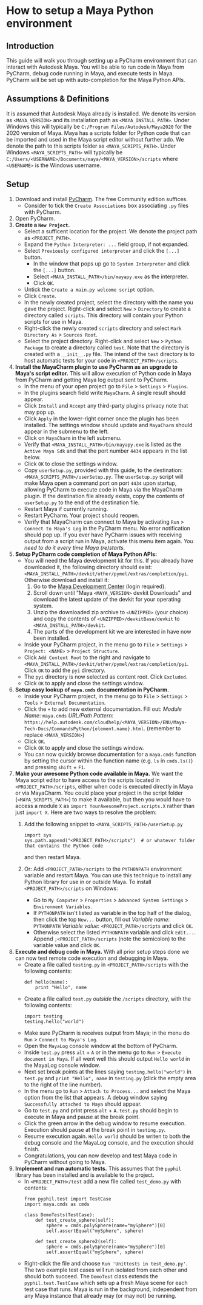 # How to setup a Maya Python environment

## Introduction
This guide will walk you through setting up a PyCharm environment that can interact with Autodesk Maya.
You will be able to run code in Maya from PyCharm, debug code running in Maya, and execute tests in Maya.
PyCharm will be set up with auto-completion for the Maya Python APIs.

## Assumptions & Definitions
It is assumed that Autodesk Maya already is installed.
We denote its version as `<MAYA_VERSION>` and its installation path as `<MAYA_INSTALL_PATH>`.
Under Windows this will typically be `C:/Program Files/Autodesk/Maya2020` for the 2020 version of Maya.
Maya has a scripts folder for Python code that can be imported and used in the Maya script editor without further ado.
We denote the path to this scripts folder as `<MAYA_SCRIPTS_PATH>`. Under Windows `<MAYA_SCRIPTS_PATH>` will typically be `C:/Users/<USERNAME>/Documents/maya/<MAYA_VERSION>/scripts` where `<USERNAME>` is the Windows username.

## Setup

1) Download and install [PyCharm](https://www.jetbrains.com/pycharm/download/). The free Community edition suffices.
   - Consider to tick the `Create Associations` box associating `.py` files with PyCharm.
2) Open PyCharm.
3) **Create a `New Project`.**
    - Select a sufficent location for the project. We denote the project path as `<PROJECT_PATH>`.
    - Expand the `Python Interpreter: ...` field group, if not expanded.
    - Select `Previously configured interpreter` and click the `[...]` button.
        - In the window that pops up go to `System Interpreter` and click the `[...]` button.
        - Select `<MAYA_INSTALL_PATH>/bin/mayapy.exe` as the interpreter.
        - Click `OK`.
    - Untick the `Create a main.py welcome script` option.
    - Click `Create`.
    - In the newly created project, select the directory with the name you gave the project. Right-click and select `New` > `Directory` to create a directory called `scripts`. This directory will contain your Python scripts for use in Maya.
    - Right-click the newly created `scripts` directory and select `Mark Directory As` > `Sources Root`.
    - Select the project directory. Right-click and select `New` > `Python Package` to create a directory called `test`. Note that the directory is created with a `__init__.py` file. The intend of the `test` directory is to host automatic tests for your code in `<PROJECT_PATH>/scripts`.
4) **Install the MayaCharm plugin to use PyCharm as an upgrade to Maya's script editor.** This will allow execution of Python code in Maya from PyCharm and getting Maya log output sent to PyCharm.
    - In the menu of your open project go to `File` > `Settings` > `Plugins`.
    - In the plugins search field write `MayaCharm`. A single result should appear.
    - Click `Install` and `Accept` any third-party plugins privacy note that may pop up.
    - Click `Apply` in the lower-right corner once the plugin has been installed.
      The settings window should update and `MayaCharm` should appear in the submenu to the left.
    - Click on `MayaCharm` in the left submenu.
    - Verify that `<MAYA_INSTALL_PATH>/bin/mayapy.exe` is listed as the `Active Maya Sdk` and that the port number `4434` appears in the list below.
    - Click `OK` to close the settings window.
    - Copy `userSetup.py`, provided with this guide, to the destination: `<MAYA_SCRIPTS_PATH>/userSetup.py`. The `userSetup.py` script will make Maya open a command port on port `4434` upon startup, allowing PyCharm to execute code in Maya via the MayaCharm plugin. If the destination file already exists, copy the contents of `userSetup.py` to the end of the destination file.
    - Restart Maya if currently running.
    - Restart PyCharm. Your project should reopen.
    - Verify that MayaCharm can connect to Maya by activating `Run` > `Connect to Maya's Log`  in the PyCharm menu. No error notification should pop up. If you ever have PyCharm issues with receiving output from a script run in Maya, activate this menu item again. _You need to do it every time Maya (re)starts._
5) **Setup PyCharm code completion of Maya Python APIs:**
    - You will need the Maya development kit for this. If you already have downloaded it, the following directory should exist: `<MAYA_INSTALL_PATH>/devkit/other/pymel/extras/completion/pyi`. Otherwise download and install it:
        1) Go to the [Maya Development Center](https://www.autodesk.com/developer-network/platform-technologies/maya) (login required).
        2) Scroll down until "Maya `<MAYA_VERSION>` devkit Downloads" and download the latest update of the devkit for your operating system.
        3) Unzip the downloaded zip archive to `<UNZIPPED>` (your choice) and copy the contents of `<UNZIPPED>/devkitBase/devkit` to `<MAYA_INSTALL_PATH>/devkit`.
        4) The parts of the development kit we are interested in have now been installed.
    - Inside your PyCharm project, in the menu go to `File` > `Settings` > `Project: <NAME>` > `Project Structure`.
    - Click `Add Content Root` to the right and navigate to `<MAYA_INSTALL_PATH>/devkit/other/pymel/extras/completion/pyi`. Click `OK` to add the `pyi` directory.
    - The `pyi` directory is now selected as content root. Click `Excluded`.
    - Click `OK` to apply and close the settings window.
6) **Setup easy lookup of `maya.cmds` documentation in PyCharm.**
    - Inside your PyCharm project, in the menu go to `File` > `Settings` > `Tools` > `External Documentation`.
    - Click the `+` to add new external documentation. Fill out:
      *Module Name*: `maya.cmds` 
      *URL/Path Pattern*: `https://help.autodesk.com/cloudhelp/<MAYA_VERSION>/ENU/Maya-Tech-Docs/CommandsPython/{element.name}.html`. (remember to replace `<MAYA_VERSION>`)
    - Click `OK`.
    - Click `OK` to apply and close the settings window.
    - You can now quickly browse documentation for a `maya.cmds` function by setting the cursor within the function name (e.g. `ls` in `cmds.ls()`) and pressing `shift` + `F1`.
7) **Make your awesome Python code available in Maya.**
   We want the Maya script editor to have access to the scripts located in `<PROJECT_PATH>/scripts`, either when code is executed directly in Maya or via MayaCharm. You could place your project in the script folder (`<MAYA_SCRIPTS_PATH>`) to make it available, but then you would have to access a module `X` as `import YourAwesomeProject.scripts.X` rather than just `import X`.
   Here are two ways to resolve the problem:
    1) Add the following snippet to `<MAYA_SCRIPTS_PATH>/userSetup.py`
        
        ```
        import sys
        sys.path.append("<PROJECT_PATH>/scripts")  # or whatever folder that contains the Python code
        ```
        and then restart Maya.
    2) Or: Add `<PROJECT_PATH>/scripts` to the `PYTHONPATH` environment variable and restart Maya. You can use this technique to install any Python library for use in or outside Maya. To install `<PROJECT_PATH>/scripts` on Windows:
        - Go to `My Computer` > `Properties` > `Advanced System Settings` > `Environment Variables`.
        - If `PYTHONPATH` isn't listed as variable in the top half of the dialog, then click the top `New...` button, fill out
        *Variable name*: `PYTHONPATH`
        *Variable value*: `<PROJECT_PATH>/scripts`
        and click `OK`.
        - Otherwise select the listed `PYTHONPATH` variable and click `Edit...`. Append `;<PROJECT_PATH>/scripts` (note the semicolon) to the variable value and click `OK`.
8) **Execute and debug code in Maya.**
    With all prior setup steps done we can now test remote code execution and debugging in Maya.
    - Create a file called `testing.py` in `<PROJECT_PATH>/scripts` with the following contents:
      ```
      def hello(name):
          print "Hello", name
      ```
    - Create a file called `test.py` _outside_ the `/scripts` directory, with the following contents:
      ```
      import testing
      testing.hello("world")
      ```
    - Make sure PyCharm is receives output from Maya; in the menu do `Run` > `Connect to Maya's Log`.
    - Open the `MayaLog` console window at the bottom of PyCharm.
    - Inside `test.py` press `alt` + `A` or in the menu go to `Run` > `Execute document in Maya`.
      If all went well this should output `Hello world` in the MayaLog console window.
    - Next set break points at the lines saying `testing.hello("world")` in `test.py` and `print "Hello", name` in `testing.py` (click the empty area to the right of the line number).
    - In the menu go to `Run` > `Attach to Process...` and select the Maya option from the list that appears.
      A debug window saying `Successfully attached to Maya` should appear.
    - Go to `test.py` and print press `alt` + `A`. `test.py` should begin to execute in Maya and pause at the break point.
    - Click the green arrow in the debug window to resume execution. Execution should pause at the break point in `testing.py`.
    - Resume execution again. `Hello world` should be writen to both the debug console and the MayaLog console, and the execution should finish.
    - Congratulations, you can now develop and test Maya code in PyCharm without going to Maya.
9) **Implement and run automatic tests.**
    This assumes that the `pyphil` library has been installed and is available to the project.
   - In `<PROJECT_PATH>/test` add a new file called `test_demo.py` with contents:
        ```
        from pyphil.test import TestCase
        import maya.cmds as cmds
        
        class DemoTests(TestCase):
            def test_create_sphere(self):
                sphere = cmds.polySphere(name="mySphere")[0]
                self.assertEqual("mySphere", sphere)
                
            def test_create_sphere2(self):
                sphere = cmds.polySphere(name="mySphere")[0]
                self.assertEqual("mySphere", sphere)
        
        ```
   - Right-click the file and choose `Run 'Unittests in test_demo.py'`.
     The two example test cases will run isolated from each other and should both succeed.
     The `DemoTest` class extends the `pyphil.test.TestCase` which sets up a fresh Maya scene for each test case that runs.
     Maya is run in the background, independent from any Maya instance that already may (or may not) be running.
   